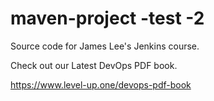 # maven-project -test -2
Source code for James Lee's Jenkins course.

Check out our Latest DevOps PDF book.

https://www.level-up.one/devops-pdf-book
